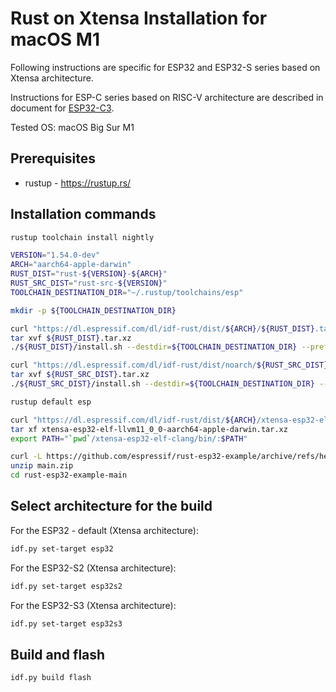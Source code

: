 # Rust on Xtensa Installation for macOS M1

Following instructions are specific for ESP32 and ESP32-S series based on Xtensa architecture.

Instructions for ESP-C series based on RISC-V architecture are described in document for [ESP32-C3](../README.md#esp32-c3).

Tested OS: macOS Big Sur M1

## Prerequisites

- rustup - https://rustup.rs/

## Installation commands

```sh
rustup toolchain install nightly

VERSION="1.54.0-dev"
ARCH="aarch64-apple-darwin"
RUST_DIST="rust-${VERSION}-${ARCH}"
RUST_SRC_DIST="rust-src-${VERSION}"
TOOLCHAIN_DESTINATION_DIR="~/.rustup/toolchains/esp"

mkdir -p ${TOOLCHAIN_DESTINATION_DIR}

curl "https://dl.espressif.com/dl/idf-rust/dist/${ARCH}/${RUST_DIST}.tar.xz" -o "${RUST_DIST}.tar.xz"
tar xvf ${RUST_DIST}.tar.xz
./${RUST_DIST}/install.sh --destdir=${TOOLCHAIN_DESTINATION_DIR} --prefix="" --without=rust-docs

curl "https://dl.espressif.com/dl/idf-rust/dist/noarch/${RUST_SRC_DIST}.tar.xz" -o "${RUST_SRC_DIST}.tar.xz"
tar xvf ${RUST_SRC_DIST}.tar.xz
./${RUST_SRC_DIST}/install.sh --destdir=${TOOLCHAIN_DESTINATION_DIR} --prefix="" --without=rust-docs

rustup default esp

curl "https://dl.espressif.com/dl/idf-rust/dist/${ARCH}/xtensa-esp32-elf-llvm11_0_0-aarch64-apple-darwin.tar.xz" -o "xtensa-esp32-elf-llvm11_0_0-aarch64-apple-darwin.tar.xz"
tar xf xtensa-esp32-elf-llvm11_0_0-aarch64-apple-darwin.tar.xz
export PATH="`pwd`/xtensa-esp32-elf-clang/bin/:$PATH"

curl -L https://github.com/espressif/rust-esp32-example/archive/refs/heads/main.zip -o main.zip
unzip main.zip
cd rust-esp32-example-main
```

## Select architecture for the build

For the ESP32 - default (Xtensa architecture):

```sh
idf.py set-target esp32
```

For the ESP32-S2 (Xtensa architecture):

```sh
idf.py set-target esp32s2
```

For the ESP32-S3 (Xtensa architecture):

```sh
idf.py set-target esp32s3
```

## Build and flash

```sh
idf.py build flash
```
